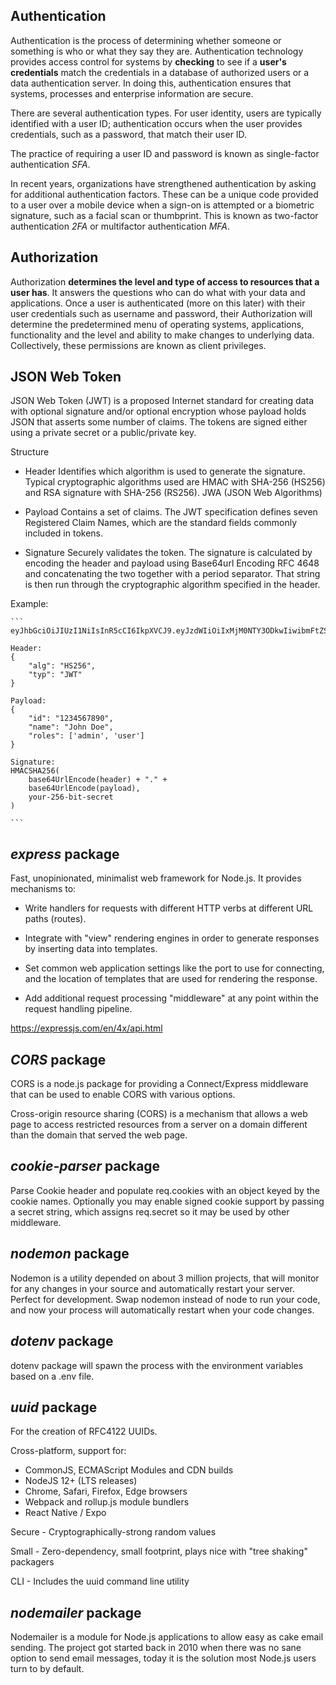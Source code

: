 ##  Authentication

Authentication is the process of determining whether someone or something is who or what they say they are. 
Authentication technology provides access control for systems by **checking** to see if a **user's credentials** match the credentials in a database of 
authorized users or a data authentication server. In doing this, authentication ensures that systems, processes and enterprise information are secure.

There are several authentication types. For user identity, users are typically identified with a user ID; authentication occurs when the user provides credentials, 
such as a password, that match their user ID.

The practice of requiring a user ID and password is known as single-factor authentication *SFA*.

In recent years, organizations have strengthened authentication by asking for additional authentication factors. 
These can be a unique code provided to a user over a mobile device when a sign-on is attempted or a biometric signature, such as a facial scan or thumbprint. 
This is known as two-factor authentication *2FA* or multifactor authentication *MFA*.


##  Authorization

Authorization **determines the level and type of access to resources that a user has**. It answers the questions who can do what with your data and applications. 
Once a user is authenticated (more on this later) with their user credentials such as username and password, their Authorization will determine the predetermined
menu of operating systems, applications, functionality and the level and ability to make changes to underlying data. Collectively, these permissions are known 
as client privileges.


##  JSON Web Token

JSON Web Token (JWT) is a proposed Internet standard for creating data with optional signature and/or optional encryption whose payload holds JSON that 
asserts some number of claims. The tokens are signed either using a private secret or a public/private key.

Structure

 - Header
Identifies which algorithm is used to generate the signature. 
Typical cryptographic algorithms used are HMAC with SHA-256 (HS256) and RSA signature with SHA-256 (RS256). JWA (JSON Web Algorithms) 

 - Payload
Contains a set of claims. The JWT specification defines seven Registered Claim Names, which are the standard fields commonly included in tokens.

 - Signature
Securely validates the token. The signature is calculated by encoding the header and payload using Base64url Encoding RFC 4648 and 
concatenating the two together with a period separator. That string is then run through the cryptographic algorithm specified in the header. 

Example:

	``` 
	eyJhbGciOiJIUzI1NiIsInR5cCI6IkpXVCJ9.eyJzdWIiOiIxMjM0NTY3ODkwIiwibmFtZSI6IkpvaG4gRG9lIiwiaWF0IjoxNTE2MjM5MDIyfQ.SflKxwRJSMeKKF2QT4fwpMeJf36POk6yJV_adQssw5c

    Header: 
	{
  		"alg": "HS256",
  		"typ": "JWT"
	}

	Payload:
	{
  		"id": "1234567890",
  		"name": "John Doe",
  		"roles": ['admin', 'user']
	}

	Signature:
	HMACSHA256(
  		base64UrlEncode(header) + "." +
  		base64UrlEncode(payload),
		your-256-bit-secret
	) 

	```


##  *express* package

Fast, unopinionated, minimalist web framework for Node.js.
It provides mechanisms to:

 - Write handlers for requests with different HTTP verbs at different URL paths (routes).

 - Integrate with "view" rendering engines in order to generate responses by inserting data into templates.

 - Set common web application settings like the port to use for connecting, and the location of templates that are used for rendering the response.

 - Add additional request processing "middleware" at any point within the request handling pipeline.

https://expressjs.com/en/4x/api.html


##  *CORS* package

CORS is a node.js package for providing a Connect/Express middleware that can be used to enable CORS with various options.

Cross-origin resource sharing (CORS) is a mechanism that allows a web page to access restricted resources from a server on a domain different 
than the domain that served the web page.


##  *cookie-parser* package

Parse Cookie header and populate req.cookies with an object keyed by the cookie names. Optionally you may enable signed cookie support by passing a secret string, 
which assigns req.secret so it may be used by other middleware.


##  *nodemon* package

Nodemon is a utility depended on about 3 million projects, that will monitor for any changes in your source and automatically restart your server. 
Perfect for development. Swap nodemon instead of node to run your code, and now your process will automatically restart when your code changes. 


##  *dotenv* package

dotenv package will spawn the process with the environment variables based on a .env file.


##  *uuid*  package

For the creation of RFC4122 UUIDs.

Cross-platform, support for: 
  - CommonJS, ECMAScript Modules and CDN builds
  - NodeJS 12+ (LTS releases)
  - Chrome, Safari, Firefox, Edge browsers
  - Webpack and rollup.js module bundlers
  - React Native / Expo

Secure - Cryptographically-strong random values

Small - Zero-dependency, small footprint, plays nice with "tree shaking" packagers

CLI - Includes the uuid command line utility


##  *nodemailer* package

Nodemailer is a module for Node.js applications to allow easy as cake email sending. 
The project got started back in 2010 when there was no sane option to send email messages, today it is the solution most Node.js users turn to by default.